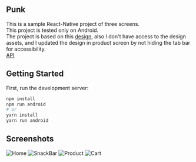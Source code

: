 ## Punk

This is a sample React-Native project of three screens. <br />
This project is tested only on Android. <br />
The project is based on this [design](https://www.uplabs.com/posts/grocery-app-ios-mobile-ui-kits-food-delivery-app), also I don't have access to the design assets, and I updated the design in product screen by not hiding the tab bar for accessibility. <br />
[API](https://punkapi.com/documentation/v2)

## Getting Started

First, run the development server:

```bash
npm install
npm run android
# or
yarn install
yarn run android
```

## Screenshots

![Home](./screenshots/Capture.PNG)
![SnackBar](./screenshots/Capture-1.PNG)
![Product](./screenshots/Capture-2.PNG)
![Cart](./screenshots/Capture-3.png)
